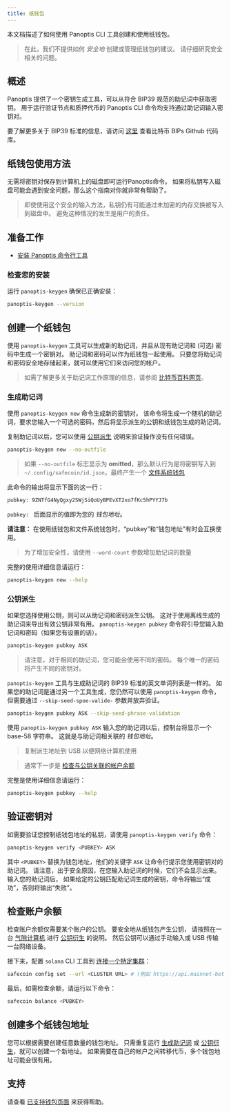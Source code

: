 ```yaml
---
title: 纸钱包
---
```


本文档描述了如何使用 Panoptis CLI 工具创建和使用纸钱包。

> 在此，我们不提供如何 _安全地_ 创建或管理纸钱包的建议。 请仔细研究安全相关的问题。

## 概述

Panoptis 提供了一个密钥生成工具，可以从符合 BIP39 规范的助记词中获取密钥。 用于运行验证节点和质押代币的 Panoptis CLI 命令均支持通过助记词输入密钥对。

要了解更多关于 BIP39 标准的信息，请访问 [这里](https://github.com/bitcoin/bips/blob/master/bip-0039.mediawiki) 查看比特币 BIPs Github 代码库。

## 纸钱包使用方法

无需将密钥对保存到计算机上的磁盘即可运行Panoptis命令。 如果将私钥写入磁盘可能会遇到安全问题，那么这个指南对你就非常有帮助了。

> 即使使用这个安全的输入方法，私钥仍有可能通过未加密的内存交换被写入到磁盘中。 避免这种情况的发生是用户的责任。

## 准备工作

- [安装 Panoptis 命令行工具](../cli/install-solana-cli-tools.md)

### 检查您的安装

运行 `panoptis-keygen` 确保已正确安装：

```bash
panoptis-keygen --version
```

## 创建一个纸钱包

使用 `panoptis-keygen` 工具可以生成新的助记词，并且从现有助记词和 (可选) 密码中生成一个密钥对。 助记词和密码可以作为纸钱包一起使用。 只要您将助记词和密码安全地存储起来，就可以使用它们来访问您的帐户。

> 如需了解更多关于助记词工作原理的信息，请参阅 [比特币百科网页](https://en.bitcoin.it/wiki/Seed_phrase)。

### 生成助记词

使用 `panoptis-keygen new` 命令生成新的密钥对。 该命令将生成一个随机的助记词，要求您输入一个可选的密码，然后将显示派生的公钥和纸钱包生成的助记词。

复制助记词以后，您可以使用 [公钥派生](#public-key-derivation) 说明来验证操作没有任何错误。

```bash
panoptis-keygen new --no-outfile
```

> 如果 `--no-outfile` 标志显示为 **omitted**，那么默认行为是将密钥写入到 `~/.config/safecoin/id.json`，最终产生一个 [文件系统钱包](file-system-wallet.md)

此命令的输出将显示下面的这一行：

```bash
pubkey: 9ZNTfG4NyQgxy2SWjSiQoUyBPEvXT2xo7fKc5hPYYJ7b
```

`pubkey: ` 后面显示的值即为您的 _钱包地址_。

**请注意：** 在使用纸钱包和文件系统钱包时，“pubkey”和“钱包地址”有时会互换使用。

> 为了增加安全性，请使用 `--word-count` 参数增加助记词的数量

完整的使用详细信息请运行：

```bash
panoptis-keygen new --help
```

### 公钥派生

如果您选择使用公钥，则可以从助记词和密码派生公钥。 这对于使用离线生成的助记词来导出有效公钥非常有用。 `panoptis-keygen pubkey` 命令将引导您输入助记词和密码（如果您有设置的话）。

```bash
panoptis-keygen pubkey ASK
```

> 请注意，对于相同的助记词，您可能会使用不同的密码。 每个唯一的密码将产生不同的密钥对。

`panoptis-keygen` 工具与生成助记词的 BIP39 标准的英文单词列表是一样的。 如果您的助记词是通过另一个工具生成，您仍然可以使用 `panoptis-keygen` 命令，但需要通过 `--skip-seed-spoe-valide-` 参数并放弃验证。

```bash
panoptis-keygen pubkey ASK --skip-seed-phrase-validation
```

使用 `panoptis-keygen pubkey ASK` 输入您的助记词以后，控制台将显示一个 base-58 字符串。 这就是与助记词相关联的 _钱包地址_。

> 复制派生地址到 USB 以便网络计算机使用

> 通常下一步是 [检查与公钥关联的帐户余额](#checking-account-balance)

完整是使用详细信息请运行：

```bash
panoptis-keygen pubkey --help
```

## 验证密钥对

如需要验证您控制纸钱包地址的私钥，请使用 `panoptis-keygen verify` 命令：

```bash
panoptis-keygen verify <PUBKEY> ASK
```

其中 `<PUBKEY>` 替换为钱包地址，他们的关键字 `ASK` 让命令行提示您使用密钥对的助记词。 请注意，出于安全原因，在您输入助记词的时候，它们不会显示出来。 输入您的助记词后， 如果给定的公钥匹配助记词生成的密钥，命令将输出“成功”，否则将输出“失败”。

## 检查账户余额

检查账户余额仅需要某个账户的公钥。 要安全地从纸钱包产生公钥， 请按照在一台 [气隙计算机](https://en.wikipedia.org/wiki/Air_gap_(networking)) 进行 [公钥衍生](#public-key-derivation) 的说明。 然后公钥可以通过手动输入或 USB 传输一台网络设备。

接下来，配置 `solana` CLI 工具到 [连接一个特定集群](../cli/choose-a-cluster.md)：

```bash
safecoin config set --url <CLUSTER URL> # (例如 https://api.mainnet-beta.safecoin.org)
```

最后，如需检查余额，请运行以下命令：

```bash
safecoin balance <PUBKEY>
```

## 创建多个纸钱包地址

您可以根据需要创建任意数量的钱包地址。 只需重复运行 [生成助记词](#seed-phrase-generation) 或 [公钥衍生](#public-key-derivation)，就可以创建一个新地址。 如果需要在自己的帐户之间转移代币，多个钱包地址可能会很有用。

## 支持

请查看 [已支持钱包页面](support.md) 来获得帮助。

